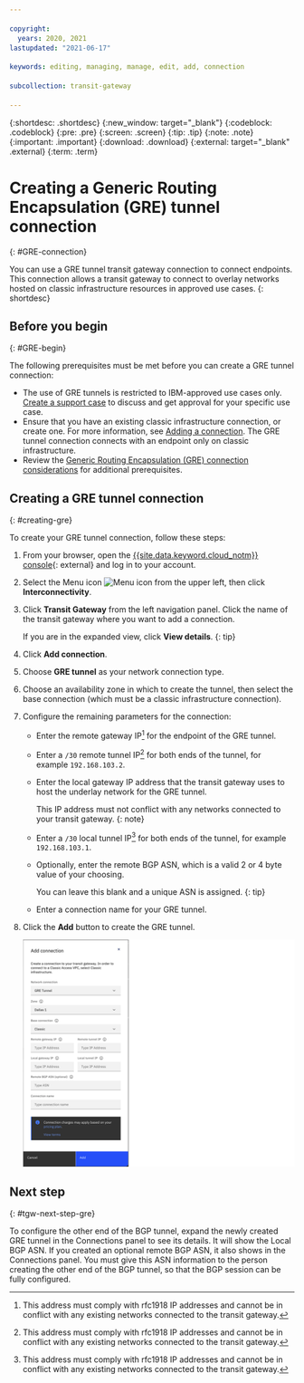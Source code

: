 ```yaml
---

copyright:
  years: 2020, 2021
lastupdated: "2021-06-17"

keywords: editing, managing, manage, edit, add, connection

subcollection: transit-gateway

---
```


{:shortdesc: .shortdesc}
{:new_window: target="_blank"}
{:codeblock: .codeblock}
{:pre: .pre}
{:screen: .screen}
{:tip: .tip}
{:note: .note}
{:important: .important}
{:download: .download}
{:external: target="_blank" .external}
{:term: .term}

# Creating a Generic Routing Encapsulation (GRE) tunnel connection
{: #GRE-connection}

You can use a GRE tunnel transit gateway connection to connect endpoints. This connection allows a transit gateway to connect to overlay networks hosted on classic infrastructure resources in approved use cases.
{: shortdesc}

## Before you begin
{: #GRE-begin}

The following prerequisites must be met before you can create a GRE tunnel connection:

* The use of GRE tunnels is restricted to IBM-approved use cases only. [Create a support case](/docs/get-support?topic=get-support-open-case) to discuss and get approval for your specific use case.
* Ensure that you have an existing classic infrastructure connection, or create one. For more information, see [Adding a connection](/docs/transit-gateway?topic=transit-gateway-adding-connections). The GRE tunnel connection connects with an endpoint only on classic infrastructure.
* Review the [Generic Routing Encapsulation (GRE) connection considerations](/docs/transit-gateway?topic=transit-gateway-helpful-tips#gre-considerations) for additional prerequisites.

## Creating a GRE tunnel connection
{: #creating-gre}

To create your GRE tunnel connection, follow these steps:

1. From your browser, open the [{{site.data.keyword.cloud_notm}} console](https://cloud.ibm.com){: external} and log in to your account.
1. Select the Menu icon ![Menu icon](../../icons/icon_hamburger.svg) from the upper left, then click **Interconnectivity**.
1. Click **Transit Gateway** from the left navigation panel. Click the name of the transit gateway where you want to add a connection.

   If you are in the expanded view, click **View details**.
   {: tip}

1. Click **Add connection**.
1. Choose **GRE tunnel** as your network connection type.
1. Choose an availability zone in which to create the tunnel, then select the base connection (which must be a classic infrastructure connection).
1. Configure the remaining parameters for the connection:
   * Enter the remote gateway IP[^ip1] for the endpoint of the GRE tunnel.
   * Enter a `/30` remote tunnel IP[^ip2] for both ends of the tunnel, for example `192.168.103.2`.
   * Enter the local gateway IP address that the transit gateway uses to host the underlay network for the GRE tunnel.

      This IP address must not conflict with any networks connected to your transit gateway.
      {: note}
   * Enter a `/30` local tunnel IP[^ip3] for both ends of the tunnel, for example `192.168.103.1`.
   * Optionally, enter the remote BGP ASN, which is a valid 2 or 4 byte value of your choosing.

      You can leave this blank and a unique ASN is assigned.
      {: tip}
   * Enter a connection name for your GRE tunnel.

1. Click the **Add** button to create the GRE tunnel.

   ![Create GRE tunnel connections](images/GreTunnelConnection.png "Creating GRE connection")

## Next step
{: #tgw-next-step-gre}

To configure the other end of the BGP tunnel, expand the newly created GRE tunnel in the Connections panel to see its details. It will show the Local BGP ASN. If you created an optional remote BGP ASN, it also shows in the Connections panel. You must give this ASN information to the person creating the other end of the BGP tunnel, so that the BGP session can be fully configured.

[^ip1]: This address must comply with rfc1918 IP addresses and cannot be in conflict with any existing networks connected to the transit gateway.

[^ip2]: This address must comply with rfc1918 IP addresses and cannot be in conflict with any existing networks connected to the transit gateway.

[^ip3]: This address must comply with rfc1918 IP addresses and cannot be in conflict with any existing networks connected to the transit gateway.
